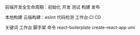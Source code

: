前端开发全生命周期：初始化 开发 测试 构建 发布

本地构建
云端构建：eslint 代码检测
工作台
CI CD


关键词
工作台
脚手架
命令
react-boilerplate create-react-app
umi